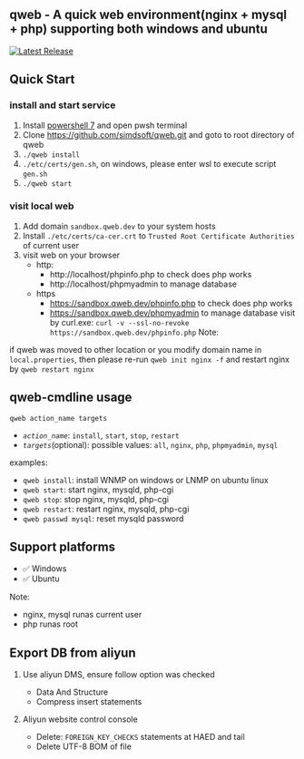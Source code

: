 ## qweb - A quick web environment(nginx + mysql + php) supporting both windows and ubuntu

[![Latest Release](https://img.shields.io/github/v/release/simdsoft/qweb?label=release)](https://github.com/simdsoft/qweb/releases)

## Quick Start

### install and start service
1. Install [powershell 7](https://github.com/PowerShell/PowerShell) and open pwsh terminal
2. Clone https://github.com/simdsoft/qweb.git and goto to root directory of qweb
3. `./qweb install`
4. `./etc/certs/gen.sh`, on windows, please enter wsl to execute script `gen.sh`
5. `./qweb start`

### visit local web

1. Add domain `sandbox.qweb.dev` to your system hosts
2. Install `./etc/certs/ca-cer.crt` to `Trusted Root Certificate Authorities` of current user
3. visit web on your browser
   - http:
      - http://localhost/phpinfo.php to check does php works
      - http://localhost/phpmyadmin to manage database
   - https
      - https://sandbox.qweb.dev/phpinfo.php to check does php works
      - https://sandbox.qweb.dev/phpmyadmin to manage database
   visit by curl.exe: `curl -v --ssl-no-revoke https://sandbox.qweb.dev/phpinfo.php`
Note:  

if qweb was moved to other location or you modify domain name in `local.properties`, 
then please re-run `qweb init nginx -f` and restart nginx by `qweb restart nginx`

## qweb-cmdline usage

`qweb action_name targets`

- *`action_name`*: `install`, `start`, `stop`, `restart`
- *`targets`*(optional): possible values: `all`, `nginx`, `php`, `phpmyadmin`, `mysql`

examples:  

- `qweb install`: install WNMP on windows or LNMP on ubuntu linux
- `qweb start`: start nginx, mysqld, php-cgi
- `qweb stop`: stop nginx, mysqld, php-cgi
- `qweb restart`: restart nginx, mysqld, php-cgi
- `qweb passwd mysql`: reset mysqld password

## Support platforms

- ✅ Windows
- ✅ Ubuntu

Note:  

- nginx, mysql runas current user
- php runas root

## Export DB from aliyun

1. Use aliyun DMS, ensure follow option was checked

   - Data And Structure
   - Compress insert statements


2. Aliyun website control console

   - Delete: `FOREIGN_KEY_CHECKS` statements at HAED and tail
   - Delete UTF-8 BOM of file
